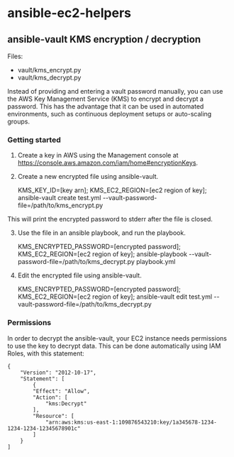 # ansible-ec2-helpers


## ansible-vault KMS encryption / decryption

Files: 
- vault/kms_encrypt.py
- vault/kms_decrypt.py

Instead of providing and entering a vault password manually, you can use 
the AWS Key Management Service (KMS) to encrypt and decrypt a password.
This has the advantage that it can be used in automated environments, such as
continuous deployment setups or auto-scaling groups.

### Getting started

1. Create a key in AWS using the Management console at https://console.aws.amazon.com/iam/home#encryptionKeys.

2. Create a new encrypted file using ansible-vault.

	
	KMS_KEY_ID=[key arn]; KMS_EC2_REGION=[ec2 region of key]; ansible-vault create test.yml --vault-password-file=/path/to/kms_encrypt.py

	
This will print the encrypted password to stderr after the file is closed.

3. Use the file in an ansible playbook, and run the playbook.

	
	KMS_ENCRYPTED_PASSWORD=[encrypted password]; KMS_EC2_REGION=[ec2 region of key]; ansible-playbook --vault-password-file=/path/to/kms_decrypt.py playbook.yml


4. Edit the encrypted file using ansible-vault.
	

	KMS_ENCRYPTED_PASSWORD=[encrypted password]; KMS_EC2_REGION=[ec2 region of key]; ansible-vault edit test.yml --vault-password-file=/path/to/kms_decrypt.py


### Permissions

In order to decrypt the ansible-vault, your EC2 instance needs permissions to use the key to decrypt data.
This can be done automatically using IAM Roles, with this statement:

	{
		"Version": "2012-10-17",
		"Statement": [
			{
			"Effect": "Allow",
			"Action": [
				"kms:Decrypt"
			],
			"Resource": [
				"arn:aws:kms:us-east-1:109876543210:key/1a345678-1234-1234-1234-12345678901c"
			]
		}
	]
